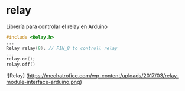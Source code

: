 # relay
Librería para controlar el relay en Arduino

```c++
#include <Relay.h>
...
Relay relay(8); // PIN_8 to controll relay
...
relay.on();
relay.off()
```

![Relay] (https://mechatrofice.com/wp-content/uploads/2017/03/relay-module-interface-arduino.png)
